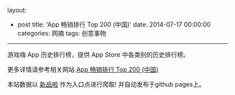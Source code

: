 layout: 
  - post 
title: 'App 畅销排行 Top 200 (中国)' 
date: 2014-07-17 00:00:00 
categories: 网摘 
tags: 创意事物 
---

游戏嗨 App 历史排行榜，提供 App Store 中各类别的历史排行榜。  

更多详情请参考相关网站 [App 畅销排行 Top 200 (中国)](http://ranking.yxhi.com/cn/)  

本站数据以 [新品啦](http://xinpinla.com/) 作为入口点进行爬取! 并自动发布于github pages上。  
